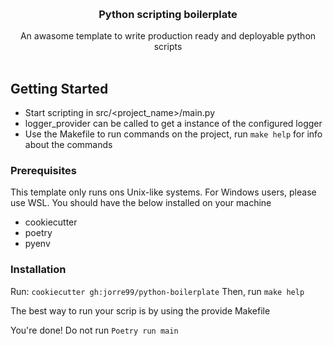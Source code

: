 <a name="readme-top"></a>

<!-- PROJECT LOGO -->
<br />
<div align="center">
<h3 align="center">Python scripting boilerplate</h3>
  <p align="center">
    An awasome template to write production ready and deployable python scripts
    <br />
    <br />
  </p>
</div>

<!-- GETTING STARTED -->
## Getting Started
- Start scripting in src/<project_name>/main.py
- logger_provider can be called to get a instance of the configured logger
- Use the Makefile to run commands on the project, run `make help` for info about the commands

### Prerequisites
This template only runs ons Unix-like systems. For Windows users, please use WSL.
You should have the below installed on your machine
- cookiecutter
- poetry
- pyenv

### Installation
Run:
`cookiecutter gh:jorre99/python-boilerplate`
Then, run
`make help`

The best way to run your scrip is by using the provide Makefile

You're done!
Do not run `Poetry run main`


